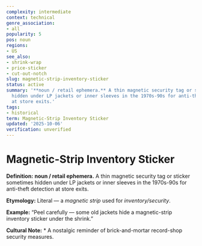 ```yaml
---
complexity: intermediate
context: technical
genre_association:
- all
popularity: 5
pos: noun
regions:
- US
see_also:
- shrink-wrap
- price-sticker
- cut-out-notch
slug: magnetic-strip-inventory-sticker
status: active
summary: '**noun / retail ephemera.** A thin magnetic security tag or sticker sometimes
  hidden under LP jackets or inner sleeves in the 1970s-90s for anti-theft detection
  at store exits.'
tags:
- historical
term: Magnetic-Strip Inventory Sticker
updated: '2025-10-06'
verification: unverified
---
```


# Magnetic-Strip Inventory Sticker

**Definition:** **noun / retail ephemera.** A thin magnetic security tag or sticker sometimes hidden under LP jackets or inner sleeves in the 1970s-90s for anti-theft detection at store exits.

**Etymology:** Literal — a *magnetic strip* used for *inventory/security*.

**Example:** “Peel carefully — some old jackets hide a magnetic-strip inventory sticker under the shrink.”

**Cultural Note:** * A nostalgic reminder of brick-and-mortar record-shop security measures.

